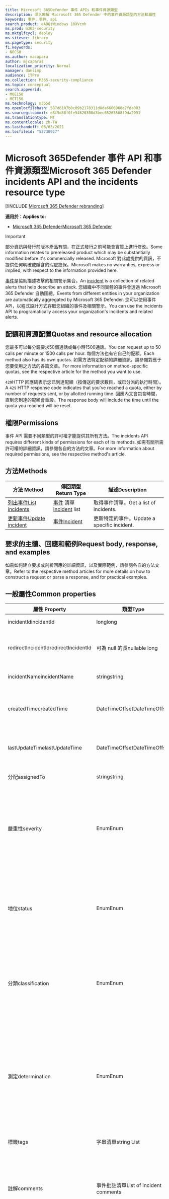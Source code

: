 ```yaml
---
title: Microsoft 365Defender 事件 APIs 和事件資源類型
description: 深入瞭解 Microsoft 365 Defender 中的事件資源類型的方法和屬性
keywords: 事件、事件、api
search.product: eADQiWindows 10XVcnh
ms.prod: m365-security
ms.mktglfcycl: deploy
ms.sitesec: library
ms.pagetype: security
f1.keywords:
- NOCSH
ms.author: macapara
author: mjcaparas
localization_priority: Normal
manager: dansimp
audience: ITPro
ms.collection: M365-security-compliance
ms.topic: conceptual
search.appverid:
- MOE150
- MET150
ms.technology: m365d
ms.openlocfilehash: 587d6107b0c09b2178311d8da6606968e7fda083
ms.sourcegitcommit: e8f5d88f0fe54620308d3bec05263568f9da2931
ms.translationtype: MT
ms.contentlocale: zh-TW
ms.lasthandoff: 06/03/2021
ms.locfileid: "52730927"
---
```

# <a name="microsoft-365-defender-incidents-api-and-the-incidents-resource-type"></a><span data-ttu-id="61416-104">Microsoft 365Defender 事件 API 和事件資源類型</span><span class="sxs-lookup"><span data-stu-id="61416-104">Microsoft 365 Defender incidents API and the incidents resource type</span></span>

[!INCLUDE [Microsoft 365 Defender rebranding](../includes/microsoft-defender.md)]

<span data-ttu-id="61416-105">**適用於：**</span><span class="sxs-lookup"><span data-stu-id="61416-105">**Applies to:**</span></span>

- [<span data-ttu-id="61416-106">Microsoft 365 Defender</span><span class="sxs-lookup"><span data-stu-id="61416-106">Microsoft 365 Defender</span></span>](https://go.microsoft.com/fwlink/?linkid=2118804)

> [!IMPORTANT]
> <span data-ttu-id="61416-107">部分資訊與發行前版本產品有關，在正式發行之前可能會實質上進行修改。</span><span class="sxs-lookup"><span data-stu-id="61416-107">Some information relates to prereleased product which may be substantially modified before it's commercially released.</span></span> <span data-ttu-id="61416-108">Microsoft 對此處提供的資訊，不提供任何明確或隱含的瑕疵擔保。</span><span class="sxs-lookup"><span data-stu-id="61416-108">Microsoft makes no warranties, express or implied, with respect to the information provided here.</span></span>

<span data-ttu-id="61416-109">[事件](incidents-overview.md)是協助描述攻擊的相關警示集合。</span><span class="sxs-lookup"><span data-stu-id="61416-109">An [incident](incidents-overview.md) is a collection of related alerts that help describe an attack.</span></span> <span data-ttu-id="61416-110">您組織中不同實體的事件會透過 Microsoft 365 Defender 自動匯總。</span><span class="sxs-lookup"><span data-stu-id="61416-110">Events from different entities in your organization are automatically aggregated by Microsoft 365 Defender.</span></span> <span data-ttu-id="61416-111">您可以使用事件 API，以程式設計方式存取您組織的事件及相關警示。</span><span class="sxs-lookup"><span data-stu-id="61416-111">You can use the incidents API to programatically access your organization's incidents and related alerts.</span></span>

## <a name="quotas-and-resource-allocation"></a><span data-ttu-id="61416-112">配額和資源配置</span><span class="sxs-lookup"><span data-stu-id="61416-112">Quotas and resource allocation</span></span>

<span data-ttu-id="61416-113">您最多可以每分鐘要求50個通話或每小時1500通話。</span><span class="sxs-lookup"><span data-stu-id="61416-113">You can request up to 50 calls per minute or 1500 calls per hour.</span></span> <span data-ttu-id="61416-114">每個方法也有它自己的配額。</span><span class="sxs-lookup"><span data-stu-id="61416-114">Each method also has its own quotas.</span></span> <span data-ttu-id="61416-115">如需方法特定配額的詳細資訊，請參閱對應于您要使用之方法的各篇文章。</span><span class="sxs-lookup"><span data-stu-id="61416-115">For more information on method-specific quotas, see the respective article for the method you want to use.</span></span>

<span data-ttu-id="61416-116">`429`HTTP 回應碼表示您已到達配額（按傳送的要求數目，或已分派的執行時間）。</span><span class="sxs-lookup"><span data-stu-id="61416-116">A `429` HTTP response code indicates that you've reached a quota, either by number of requests sent, or by allotted running time.</span></span> <span data-ttu-id="61416-117">回應內文會包含時間，直到您到達的配額會重設。</span><span class="sxs-lookup"><span data-stu-id="61416-117">The response body will include the time until the quota you reached will be reset.</span></span>

## <a name="permissions"></a><span data-ttu-id="61416-118">權限</span><span class="sxs-lookup"><span data-stu-id="61416-118">Permissions</span></span>

<span data-ttu-id="61416-119">事件 API 需要不同類型的許可權才能提供其所有方法。</span><span class="sxs-lookup"><span data-stu-id="61416-119">The incidents API requires different kinds of permissions for each of its methods.</span></span> <span data-ttu-id="61416-120">如需有關所需許可權的詳細資訊，請參閱各自的方法的文章。</span><span class="sxs-lookup"><span data-stu-id="61416-120">For more information about required permissions, see the respective method's article.</span></span>

## <a name="methods"></a><span data-ttu-id="61416-121">方法</span><span class="sxs-lookup"><span data-stu-id="61416-121">Methods</span></span>

<span data-ttu-id="61416-122">方法	</span><span class="sxs-lookup"><span data-stu-id="61416-122">Method</span></span> | <span data-ttu-id="61416-123">傳回類型</span><span class="sxs-lookup"><span data-stu-id="61416-123">Return Type</span></span> | <span data-ttu-id="61416-124">描述</span><span class="sxs-lookup"><span data-stu-id="61416-124">Description</span></span>
-|-|-
[<span data-ttu-id="61416-125">列出事件</span><span class="sxs-lookup"><span data-stu-id="61416-125">List incidents</span></span>](api-list-incidents.md) | <span data-ttu-id="61416-126">[事件](api-incident.md) 清單</span><span class="sxs-lookup"><span data-stu-id="61416-126">[Incident](api-incident.md) list</span></span> | <span data-ttu-id="61416-127">取得事件清單。</span><span class="sxs-lookup"><span data-stu-id="61416-127">Get a list of incidents.</span></span>
[<span data-ttu-id="61416-128">更新事件</span><span class="sxs-lookup"><span data-stu-id="61416-128">Update incident</span></span>](api-update-incidents.md) | [<span data-ttu-id="61416-129">事件</span><span class="sxs-lookup"><span data-stu-id="61416-129">Incident</span></span>](api-incident.md) | <span data-ttu-id="61416-130">更新特定的事件。</span><span class="sxs-lookup"><span data-stu-id="61416-130">Update a specific incident.</span></span>

## <a name="request-body-response-and-examples"></a><span data-ttu-id="61416-131">要求的主體、回應和範例</span><span class="sxs-lookup"><span data-stu-id="61416-131">Request body, response, and examples</span></span>

<span data-ttu-id="61416-132">如需如何建立要求或剖析回應的詳細資訊，以及實際範例，請參閱各自的方法文章。</span><span class="sxs-lookup"><span data-stu-id="61416-132">Refer to the respective method articles for more details on how to construct a request or parse a response, and for practical examples.</span></span>

## <a name="common-properties"></a><span data-ttu-id="61416-133">一般屬性</span><span class="sxs-lookup"><span data-stu-id="61416-133">Common properties</span></span>

<span data-ttu-id="61416-134">屬性	</span><span class="sxs-lookup"><span data-stu-id="61416-134">Property</span></span> | <span data-ttu-id="61416-135">類型</span><span class="sxs-lookup"><span data-stu-id="61416-135">Type</span></span> | <span data-ttu-id="61416-136">描述</span><span class="sxs-lookup"><span data-stu-id="61416-136">Description</span></span>
-|-|-
<span data-ttu-id="61416-137">incidentId</span><span class="sxs-lookup"><span data-stu-id="61416-137">incidentId</span></span> | <span data-ttu-id="61416-138">long</span><span class="sxs-lookup"><span data-stu-id="61416-138">long</span></span> | <span data-ttu-id="61416-139">事件唯一識別碼。</span><span class="sxs-lookup"><span data-stu-id="61416-139">Incident unique ID.</span></span>
<span data-ttu-id="61416-140">redirectIncidentId</span><span class="sxs-lookup"><span data-stu-id="61416-140">redirectIncidentId</span></span> | <span data-ttu-id="61416-141">可為 null 的長</span><span class="sxs-lookup"><span data-stu-id="61416-141">nullable long</span></span> | <span data-ttu-id="61416-142">目前的事件彙總至的事件識別碼。</span><span class="sxs-lookup"><span data-stu-id="61416-142">The Incident ID the current Incident was merged to.</span></span>
<span data-ttu-id="61416-143">incidentName</span><span class="sxs-lookup"><span data-stu-id="61416-143">incidentName</span></span> | <span data-ttu-id="61416-144">string</span><span class="sxs-lookup"><span data-stu-id="61416-144">string</span></span> | <span data-ttu-id="61416-145">事件的名稱。</span><span class="sxs-lookup"><span data-stu-id="61416-145">The name of the Incident.</span></span>
<span data-ttu-id="61416-146">createdTime</span><span class="sxs-lookup"><span data-stu-id="61416-146">createdTime</span></span> | <span data-ttu-id="61416-147">DateTimeOffset</span><span class="sxs-lookup"><span data-stu-id="61416-147">DateTimeOffset</span></span> | <span data-ttu-id="61416-148">在 UTC) 建立事件的日期和時間 (。</span><span class="sxs-lookup"><span data-stu-id="61416-148">The date and time (in UTC) the Incident was created.</span></span>
<span data-ttu-id="61416-149">lastUpdateTime</span><span class="sxs-lookup"><span data-stu-id="61416-149">lastUpdateTime</span></span> | <span data-ttu-id="61416-150">DateTimeOffset</span><span class="sxs-lookup"><span data-stu-id="61416-150">DateTimeOffset</span></span> | <span data-ttu-id="61416-151">上次更新事件) 的日期和時間 (。</span><span class="sxs-lookup"><span data-stu-id="61416-151">The date and time (in UTC) the Incident was last updated.</span></span>
<span data-ttu-id="61416-152">分配</span><span class="sxs-lookup"><span data-stu-id="61416-152">assignedTo</span></span> | <span data-ttu-id="61416-153">string</span><span class="sxs-lookup"><span data-stu-id="61416-153">string</span></span> | <span data-ttu-id="61416-154">事件的擁有者。</span><span class="sxs-lookup"><span data-stu-id="61416-154">Owner of the Incident.</span></span>
<span data-ttu-id="61416-155">嚴重性</span><span class="sxs-lookup"><span data-stu-id="61416-155">severity</span></span> | <span data-ttu-id="61416-156">Enum</span><span class="sxs-lookup"><span data-stu-id="61416-156">Enum</span></span> | <span data-ttu-id="61416-157">事件的嚴重性。</span><span class="sxs-lookup"><span data-stu-id="61416-157">Severity of the Incident.</span></span> <span data-ttu-id="61416-158">可能的值為：、、、 ```UnSpecified``` ```Informational``` ```Low``` ```Medium``` 、和 ```High``` 。</span><span class="sxs-lookup"><span data-stu-id="61416-158">Possible values are: ```UnSpecified```, ```Informational```, ```Low```, ```Medium```, and ```High```.</span></span>
<span data-ttu-id="61416-159">地位</span><span class="sxs-lookup"><span data-stu-id="61416-159">status</span></span> | <span data-ttu-id="61416-160">Enum</span><span class="sxs-lookup"><span data-stu-id="61416-160">Enum</span></span> | <span data-ttu-id="61416-161">指定事件目前的狀態。</span><span class="sxs-lookup"><span data-stu-id="61416-161">Specifies the current status of the incident.</span></span> <span data-ttu-id="61416-162">可能的值為： ```Active``` 、 ```Resolved``` 、和 ```Redirected``` 。</span><span class="sxs-lookup"><span data-stu-id="61416-162">Possible values are: ```Active```, ```Resolved```, and ```Redirected```.</span></span>
<span data-ttu-id="61416-163">分類</span><span class="sxs-lookup"><span data-stu-id="61416-163">classification</span></span> | <span data-ttu-id="61416-164">Enum</span><span class="sxs-lookup"><span data-stu-id="61416-164">Enum</span></span> | <span data-ttu-id="61416-165">事件的規格。</span><span class="sxs-lookup"><span data-stu-id="61416-165">Specification of the incident.</span></span> <span data-ttu-id="61416-166">可能的值為： ```Unknown``` 、 ```FalsePositive``` 、 ```TruePositive``` 。</span><span class="sxs-lookup"><span data-stu-id="61416-166">Possible values are: ```Unknown```, ```FalsePositive```, ```TruePositive```.</span></span>
<span data-ttu-id="61416-167">測定</span><span class="sxs-lookup"><span data-stu-id="61416-167">determination</span></span> | <span data-ttu-id="61416-168">Enum</span><span class="sxs-lookup"><span data-stu-id="61416-168">Enum</span></span> | <span data-ttu-id="61416-169">指定事件的確定。</span><span class="sxs-lookup"><span data-stu-id="61416-169">Specifies the determination of the incident.</span></span> <span data-ttu-id="61416-170">可能的值為：、、、、、、 ```NotAvailable``` ```Apt``` ```Malware``` ```SecurityPersonnel``` ```SecurityTesting``` ```UnwantedSoftware``` ```Other``` 。</span><span class="sxs-lookup"><span data-stu-id="61416-170">Possible values are: ```NotAvailable```, ```Apt```, ```Malware```, ```SecurityPersonnel```, ```SecurityTesting```, ```UnwantedSoftware```, ```Other```.</span></span>
<span data-ttu-id="61416-171">標籤</span><span class="sxs-lookup"><span data-stu-id="61416-171">tags</span></span> | <span data-ttu-id="61416-172">字串清單</span><span class="sxs-lookup"><span data-stu-id="61416-172">string List</span></span> | <span data-ttu-id="61416-173">事件標記清單。</span><span class="sxs-lookup"><span data-stu-id="61416-173">List of Incident tags.</span></span>
<span data-ttu-id="61416-174">註解</span><span class="sxs-lookup"><span data-stu-id="61416-174">comments</span></span> | <span data-ttu-id="61416-175">事件批註清單</span><span class="sxs-lookup"><span data-stu-id="61416-175">List of incident comments</span></span> | <span data-ttu-id="61416-176">事件 Comment 物件包含：批註字串、createdBy 字串及 createTime date time。</span><span class="sxs-lookup"><span data-stu-id="61416-176">Incident Comment object contains: comment string, createdBy string, and createTime date time.</span></span>
<span data-ttu-id="61416-177">警報</span><span class="sxs-lookup"><span data-stu-id="61416-177">alerts</span></span> | <span data-ttu-id="61416-178">警示清單</span><span class="sxs-lookup"><span data-stu-id="61416-178">Alert List</span></span> | <span data-ttu-id="61416-179">相關警示的清單。</span><span class="sxs-lookup"><span data-stu-id="61416-179">List of related alerts.</span></span> <span data-ttu-id="61416-180">請參閱 [List 事件](api-list-incidents.md) API 檔中的範例。</span><span class="sxs-lookup"><span data-stu-id="61416-180">See examples at [List incidents](api-list-incidents.md) API documentation.</span></span>

## <a name="related-articles"></a><span data-ttu-id="61416-181">相關文章</span><span class="sxs-lookup"><span data-stu-id="61416-181">Related articles</span></span>

- [<span data-ttu-id="61416-182">Microsoft 365Defender APIs 概述</span><span class="sxs-lookup"><span data-stu-id="61416-182">Microsoft 365 Defender APIs overview</span></span>](api-overview.md)
- [<span data-ttu-id="61416-183">事件概觀</span><span class="sxs-lookup"><span data-stu-id="61416-183">Incidents overview</span></span>](incidents-overview.md)
- [<span data-ttu-id="61416-184">列出事件 API</span><span class="sxs-lookup"><span data-stu-id="61416-184">List incidents API</span></span>](api-list-incidents.md)
- [<span data-ttu-id="61416-185">更新事件 API</span><span class="sxs-lookup"><span data-stu-id="61416-185">Update incident API</span></span>](api-update-incidents.md)
